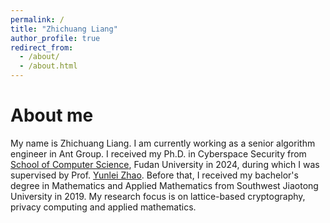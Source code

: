 ```yaml
---
permalink: /
title: "Zhichuang Liang"
author_profile: true
redirect_from: 
  - /about/
  - /about.html
---
```


# About me
My name is Zhichuang Liang. I am currently working as a senior algorithm engineer in Ant Group. I received my Ph.D. in Cyberspace Security from [School of Computer Science](https://cs.fudan.edu.cn), Fudan University in 2024, during which I was supervised by Prof. [Yunlei Zhao](https://cs.fudan.edu.cn/3f/ba/c25909a278458/page.htm). Before that, I received my bachelor's degree in Mathematics and Applied Mathematics from Southwest Jiaotong University in 2019. My research focus is on lattice-based cryptography, privacy computing and applied mathematics. 

